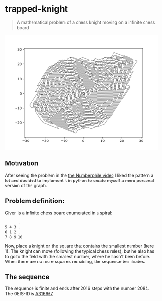 # trapped-knight
> A mathematical problem of a chess knight moving on a infinite chess board


![a generated image](knight.png)

## Motivation
After seeing the problem in the [the Numberphile video](https://www.youtube.com/watch?v=RGQe8waGJ4w) I liked the pattern a lot and decided to implement it in python to create myself a more personal version of the graph.

## Problem definition:
Given is a infinite chess board enumerated in a spiral:
```
      .
5 4 3 .
6 1 2 .
7 8 9 10

```

Now, place a knight on the square that contains the smallest number (here 1). The knight can move (following the typical chess rules), but he also has to go to the field with the smallest number, where he hasn't been before. When there are no more squares remaining, the sequence terminates.

## The sequence 
The sequence is finite and ends after 2016 steps with the number 2084. The OEIS-ID is [A316667](https://oeis.org/A316667)
